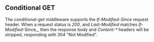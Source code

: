 ## Conditional GET

The _conditional-get_ middleware supports the _If-Modified-Since_ request header. When a request status is _200_, and _Last-Modified_ matches _If-Modified_-Since_, then the response body and _Content-*_ headers will be stripped, responding with 304 "Not Modified".